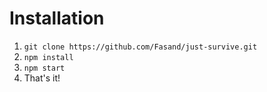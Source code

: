 
# Installation
1. `git clone https://github.com/Fasand/just-survive.git`
2. `npm install`
3. `npm start`
4. That's it!
